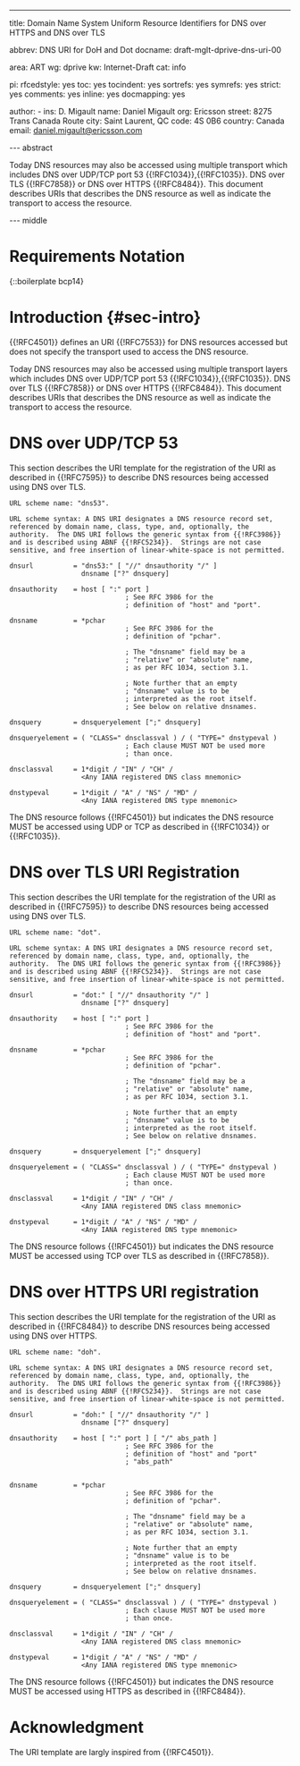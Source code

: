 ---
title:    Domain Name System Uniform Resource Identifiers for DNS over HTTPS and DNS over TLS

abbrev: DNS URI for DoH and Dot
docname: draft-mglt-dprive-dns-uri-00


area: ART
wg: dprive
kw: Internet-Draft
cat: info

pi:
  rfcedstyle: yes
  toc: yes
  tocindent: yes
  sortrefs: yes
  symrefs: yes
  strict: yes
  comments: yes
  inline: yes
  docmapping: yes

author:
      -
        ins: D. Migault
        name: Daniel Migault
        org: Ericsson
        street: 8275 Trans Canada Route
        city: Saint Laurent, QC
        code: 4S 0B6
        country: Canada
        email: daniel.migault@ericsson.com

--- abstract

Today DNS resources may also be accessed using multiple transport which includes DNS over UDP/TCP port 53 {{!RFC1034}},{{!RFC1035}}. 
DNS over TLS {{!RFC7858}} or DNS over HTTPS {{!RFC8484}}. This document describes URIs that describes the DNS resource as well as indicate the transport to access the resource.

--- middle


# Requirements Notation

{::boilerplate bcp14}

# Introduction {#sec-intro}

{{!RFC4501}} defines an URI {{!RFC7553}} for DNS resources accessed but does not specify the transport used to access the DNS resource. 

Today DNS resources may also be accessed using multiple transport layers which includes DNS over UDP/TCP port 53 {{!RFC1034}},{{!RFC1035}}. 
DNS over TLS {{!RFC7858}} or DNS over HTTPS {{!RFC8484}}. This document describes URIs that describes the DNS resource as well as indicate the transport to access the resource.

# DNS over UDP/TCP 53

This section describes the URI template for the registration of the URI as described in {{!RFC7595}} to describe DNS resources being accessed using DNS over TLS. 

~~~
URL scheme name: "dns53".

URL scheme syntax: A DNS URI designates a DNS resource record set,
referenced by domain name, class, type, and, optionally, the
authority.  The DNS URI follows the generic syntax from {{!RFC3986}}
and is described using ABNF {{!RFC5234}}.  Strings are not case 
sensitive, and free insertion of linear-white-space is not permitted.

dnsurl          = "dns53:" [ "//" dnsauthority "/" ]
                  dnsname ["?" dnsquery]

dnsauthority    = host [ ":" port ]
                             ; See RFC 3986 for the
                             ; definition of "host" and "port".

dnsname         = *pchar
                             ; See RFC 3986 for the
                             ; definition of "pchar".

                             ; The "dnsname" field may be a
                             ; "relative" or "absolute" name,
                             ; as per RFC 1034, section 3.1.

                             ; Note further that an empty
                             ; "dnsname" value is to be
                             ; interpreted as the root itself.
                             ; See below on relative dnsnames.

dnsquery        = dnsqueryelement [";" dnsquery]

dnsqueryelement = ( "CLASS=" dnsclassval ) / ( "TYPE=" dnstypeval )
                             ; Each clause MUST NOT be used more
                             ; than once.

dnsclassval     = 1*digit / "IN" / "CH" /
                  <Any IANA registered DNS class mnemonic>

dnstypeval      = 1*digit / "A" / "NS" / "MD" /
                  <Any IANA registered DNS type mnemonic>
~~~

The DNS resource follows {{!RFC4501}} but indicates the DNS resource MUST be accessed using UDP or TCP as described in {{!RFC1034}} or {{!RFC1035}}.

# DNS over TLS URI Registration

This section describes the URI template for the registration of the URI as described in {{!RFC7595}} to describe DNS resources being accessed using DNS over TLS. 

~~~
URL scheme name: "dot".

URL scheme syntax: A DNS URI designates a DNS resource record set,
referenced by domain name, class, type, and, optionally, the
authority.  The DNS URI follows the generic syntax from {{!RFC3986}}
and is described using ABNF {{!RFC5234}}.  Strings are not case 
sensitive, and free insertion of linear-white-space is not permitted.

dnsurl          = "dot:" [ "//" dnsauthority "/" ]
                  dnsname ["?" dnsquery]

dnsauthority    = host [ ":" port ]
                             ; See RFC 3986 for the
                             ; definition of "host" and "port".

dnsname         = *pchar
                             ; See RFC 3986 for the
                             ; definition of "pchar".

                             ; The "dnsname" field may be a
                             ; "relative" or "absolute" name,
                             ; as per RFC 1034, section 3.1.

                             ; Note further that an empty
                             ; "dnsname" value is to be
                             ; interpreted as the root itself.
                             ; See below on relative dnsnames.

dnsquery        = dnsqueryelement [";" dnsquery]

dnsqueryelement = ( "CLASS=" dnsclassval ) / ( "TYPE=" dnstypeval )
                             ; Each clause MUST NOT be used more
                             ; than once.

dnsclassval     = 1*digit / "IN" / "CH" /
                  <Any IANA registered DNS class mnemonic>

dnstypeval      = 1*digit / "A" / "NS" / "MD" /
                  <Any IANA registered DNS type mnemonic>
~~~

The DNS resource follows {{!RFC4501}} but indicates the DNS resource MUST be accessed using TCP over TLS as described in {{!RFC7858}}.

# DNS over HTTPS URI registration

This section describes the URI template for the registration of the URI as described in {{!RFC8484}} to describe DNS resources being accessed using DNS over HTTPS. 

~~~
URL scheme name: "doh".

URL scheme syntax: A DNS URI designates a DNS resource record set,
referenced by domain name, class, type, and, optionally, the
authority.  The DNS URI follows the generic syntax from {{!RFC3986}}
and is described using ABNF {{!RFC5234}}.  Strings are not case 
sensitive, and free insertion of linear-white-space is not permitted.

dnsurl          = "doh:" [ "//" dnsauthority "/" ]
                  dnsname ["?" dnsquery]

dnsauthority    = host [ ":" port ] [ "/" abs_path ] 
                             ; See RFC 3986 for the
                             ; definition of "host" and "port"
                             ; "abs_path"


dnsname         = *pchar
                             ; See RFC 3986 for the
                             ; definition of "pchar".

                             ; The "dnsname" field may be a
                             ; "relative" or "absolute" name,
                             ; as per RFC 1034, section 3.1.

                             ; Note further that an empty
                             ; "dnsname" value is to be
                             ; interpreted as the root itself.
                             ; See below on relative dnsnames.

dnsquery        = dnsqueryelement [";" dnsquery]

dnsqueryelement = ( "CLASS=" dnsclassval ) / ( "TYPE=" dnstypeval )
                             ; Each clause MUST NOT be used more
                             ; than once.

dnsclassval     = 1*digit / "IN" / "CH" /
                  <Any IANA registered DNS class mnemonic>

dnstypeval      = 1*digit / "A" / "NS" / "MD" /
                  <Any IANA registered DNS type mnemonic>
~~~

The DNS resource follows {{!RFC4501}} but indicates the DNS resource MUST be accessed using HTTPS as described in {{!RFC8484}}.

# Acknowledgment

The URI template are largly inspired from {{!RFC4501}}.


